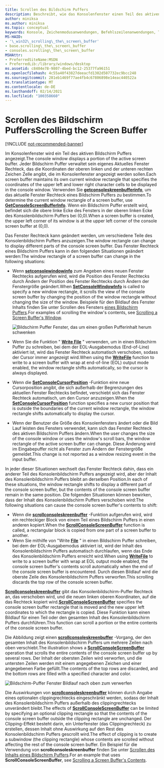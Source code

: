 ```yaml
---
title: Scrollen des Bildschirm Puffers
description: Beschreibt, wie das Konsolenfenster einen Teil des aktiven Bildschirm Puffers anzeigt.
author: miniksa
ms.author: miniksa
ms.topic: conceptual
keywords: Konsole, Zeichenmodusanwendungen, Befehlszeilenanwendungen, Terminalanwendungen, Konsolen-API
MS-HAID:
- '\_win32\_scrolling\_the\_screen\_buffer'
- base.scrolling\_the\_screen\_buffer
- consoles.scrolling\_the\_screen\_buffer
MSHAttr:
- PreferredSiteName:MSDN
- PreferredLib:/library/windows/desktop
ms.assetid: c8404e78-9807-4bed-bc12-25377fa96151
ms.openlocfilehash: 4c55a40f43827deeacfd1302d507732ec9bcc248
ms.sourcegitcommit: 281eb1469f77ae4fb4c67806898e14eac440522a
ms.translationtype: MT
ms.contentlocale: de-DE
ms.lasthandoff: 02/14/2021
ms.locfileid: "100358660"
---
```

# <a name="scrolling-the-screen-buffer"></a><span data-ttu-id="f5e4d-104">Scrollen des Bildschirm Puffers</span><span class="sxs-lookup"><span data-stu-id="f5e4d-104">Scrolling the Screen Buffer</span></span>

[!INCLUDE [not-recommended-banner](./includes/not-recommended-banner.md)]

<span data-ttu-id="f5e4d-105">Im Konsolenfenster wird ein Teil des aktiven Bildschirm Puffers angezeigt.</span><span class="sxs-lookup"><span data-stu-id="f5e4d-105">The console window displays a portion of the active screen buffer.</span></span> <span data-ttu-id="f5e4d-106">Jeder Bildschirm Puffer verwaltet sein eigenes Aktuelles Fenster Rechteck, das die Koordinaten der oberen linken und der unteren rechten Zeichen Zelle angibt, die im Konsolenfenster angezeigt werden sollen.</span><span class="sxs-lookup"><span data-stu-id="f5e4d-106">Each screen buffer maintains its own current window rectangle that specifies the coordinates of the upper left and lower right character cells to be displayed in the console window.</span></span> <span data-ttu-id="f5e4d-107">Verwenden Sie [**getconsoleskreenbufferinfo**](getconsolescreenbufferinfo.md), um das aktuelle Fenster Rechteck eines Bildschirm Puffers zu bestimmen.</span><span class="sxs-lookup"><span data-stu-id="f5e4d-107">To determine the current window rectangle of a screen buffer, use [**GetConsoleScreenBufferInfo**](getconsolescreenbufferinfo.md).</span></span> <span data-ttu-id="f5e4d-108">Wenn ein Bildschirm Puffer erstellt wird, befindet sich die obere linke Ecke des Fensters in der oberen linken Ecke des Konsolenbildschirm Puffers bei (0,0).</span><span class="sxs-lookup"><span data-stu-id="f5e4d-108">When a screen buffer is created, the upper left corner of its window is at the upper left corner of the console screen buffer at (0,0).</span></span>

<span data-ttu-id="f5e4d-109">Das Fenster Rechteck kann geändert werden, um verschiedene Teile des Konsolenbildschirm Puffers anzuzeigen.</span><span class="sxs-lookup"><span data-stu-id="f5e4d-109">The window rectangle can change to display different parts of the console screen buffer.</span></span> <span data-ttu-id="f5e4d-110">Das Fenster Rechteck eines Bildschirm Puffers kann in den folgenden Situationen geändert werden:</span><span class="sxs-lookup"><span data-stu-id="f5e4d-110">The window rectangle of a screen buffer can change in the following situations:</span></span>

- <span data-ttu-id="f5e4d-111">Wenn [**setconsolewindowinfo**](setconsolewindowinfo.md) zum Angeben eines neuen Fenster Rechtecks aufgerufen wird, wird die Position des Fenster Rechtecks durch Ändern der Position des Fenster Rechtecks durch Ändern der Fenstergröße geändert.</span><span class="sxs-lookup"><span data-stu-id="f5e4d-111">When [**SetConsoleWindowInfo**](setconsolewindowinfo.md) is called to specify a new window rectangle, it scrolls the view of the console screen buffer by changing the position of the window rectangle without changing the size of the window.</span></span> <span data-ttu-id="f5e4d-112">Beispiele für den Bildlauf des Fenster Inhalts finden Sie unter Scrollen des Fensters [eines Bildschirm Puffers](scrolling-a-screen-buffer-s-window.md).</span><span class="sxs-lookup"><span data-stu-id="f5e4d-112">For examples of scrolling the window's contents, see [Scrolling a Screen Buffer's Window](scrolling-a-screen-buffer-s-window.md).</span></span>

  ![Bildschirm Puffer Fenster, das um einen großen Pufferinhalt herum schwenken](images/cscon-01.png)

- <span data-ttu-id="f5e4d-114">Wenn Sie die Funktion " [**Write File**](/windows/win32/api/fileapi/nf-fileapi-writefile) " verwenden, um in einen Bildschirm Puffer zu schreiben, bei dem der EOL-Ausgabemodus (End-of-Line) aktiviert ist, wird das Fenster Rechteck automatisch verschoben, sodass der Cursor immer angezeigt wird.</span><span class="sxs-lookup"><span data-stu-id="f5e4d-114">When using the [**WriteFile**](/windows/win32/api/fileapi/nf-fileapi-writefile) function to write to a screen buffer with wrap at end-of-line (EOL) output mode enabled, the window rectangle shifts automatically, so the cursor is always displayed.</span></span>
- <span data-ttu-id="f5e4d-115">Wenn die [**SetConsoleCursorPosition**](setconsolecursorposition.md) -Funktion eine neue Cursorposition angibt, die sich außerhalb der Begrenzungen des aktuellen Fenster Rechtecks befindet, verschiebt sich das Fenster Rechteck automatisch, um den Cursor anzuzeigen.</span><span class="sxs-lookup"><span data-stu-id="f5e4d-115">When the [**SetConsoleCursorPosition**](setconsolecursorposition.md) function specifies a new cursor position that is outside the boundaries of the current window rectangle, the window rectangle shifts automatically to display the cursor.</span></span>
- <span data-ttu-id="f5e4d-116">Wenn der Benutzer die Größe des Konsolenfensters ändert oder die Bild Lauf leisten des Fensters verwendet, kann sich das Fenster Rechteck des aktiven Bildschirm Puffers ändern.</span><span class="sxs-lookup"><span data-stu-id="f5e4d-116">When the user changes the size of the console window or uses the window's scroll bars, the window rectangle of the active screen buffer can change.</span></span> <span data-ttu-id="f5e4d-117">Diese Änderung wird im Eingabepuffer nicht als Fenster zum Ändern der Fenstergröße gemeldet.</span><span class="sxs-lookup"><span data-stu-id="f5e4d-117">This change is not reported as a window resizing event in the input buffer.</span></span>

<span data-ttu-id="f5e4d-118">In jeder dieser Situationen wechselt das Fenster Rechteck dahin, dass ein anderer Teil des Konsolenbildschirm Puffers angezeigt wird, aber der Inhalt des Konsolenbildschirm Puffers bleibt an derselben Position.</span><span class="sxs-lookup"><span data-stu-id="f5e4d-118">In each of these situations, the window rectangle shifts to display a different part of the console screen buffer, but the contents of the console screen buffer remain in the same position.</span></span> <span data-ttu-id="f5e4d-119">Die folgenden Situationen können bewirken, dass der Inhalt des Konsolenbildschirm Puffers verschoben wird:</span><span class="sxs-lookup"><span data-stu-id="f5e4d-119">The following situations can cause the console screen buffer's contents to shift:</span></span>

- <span data-ttu-id="f5e4d-120">Wenn die [**scrollconsoleskreenbuffer**](scrollconsolescreenbuffer.md) -Funktion aufgerufen wird, wird ein rechteckiger Block von einem Teil eines Bildschirm Puffers in einen anderen kopiert.</span><span class="sxs-lookup"><span data-stu-id="f5e4d-120">When the [**ScrollConsoleScreenBuffer**](scrollconsolescreenbuffer.md) function is called, a rectangular block is copied from one part of a screen buffer to another.</span></span>
- <span data-ttu-id="f5e4d-121">Wenn Sie mithilfe von "Write [**File**](/windows/win32/api/fileapi/nf-fileapi-writefile) " in einen Bildschirm Puffer schreiben, bei dem der EOL-Ausgabemodus aktiviert ist, wird der Inhalt des Konsolenbildschirm Puffers automatisch durchlaufen, wenn das Ende des Konsolenbildschirm Puffers erreicht wird.</span><span class="sxs-lookup"><span data-stu-id="f5e4d-121">When using [**WriteFile**](/windows/win32/api/fileapi/nf-fileapi-writefile) to write to a screen buffer with wrap at EOL output mode enabled, the console screen buffer's contents scroll automatically when the end of the console screen buffer is encountered.</span></span> <span data-ttu-id="f5e4d-122">Durch diesen Bildlauf wird die oberste Zeile des Konsolenbildschirm Puffers verworfen.</span><span class="sxs-lookup"><span data-stu-id="f5e4d-122">This scrolling discards the top row of the console screen buffer.</span></span>

<span data-ttu-id="f5e4d-123">[**Scrollconsoleskreenbuffer**](scrollconsolescreenbuffer.md) gibt das Konsolenbildschirm-Puffer Rechteck an, das verschoben wird, und die neuen linken oberen Koordinaten, auf die das Rechteck kopiert wird.</span><span class="sxs-lookup"><span data-stu-id="f5e4d-123">[**ScrollConsoleScreenBuffer**](scrollconsolescreenbuffer.md) specifies the console screen buffer rectangle that is moved and the new upper left coordinates to which the rectangle is copied.</span></span> <span data-ttu-id="f5e4d-124">Diese Funktion kann einen Bildlauf für einen Teil oder den gesamten Inhalt des Konsolenbildschirm Puffers durchführen.</span><span class="sxs-lookup"><span data-stu-id="f5e4d-124">This function can scroll a portion or the entire contents of the console screen buffer.</span></span>

<span data-ttu-id="f5e4d-125">Die Abbildung zeigt einen [**scrollconsoleskreenbuffer**](scrollconsolescreenbuffer.md) -Vorgang, der den gesamten Inhalt des Konsolenbildschirm Puffers um mehrere Zeilen nach oben verschiebt.</span><span class="sxs-lookup"><span data-stu-id="f5e4d-125">The illustration shows a [**ScrollConsoleScreenBuffer**](scrollconsolescreenbuffer.md) operation that scrolls the entire contents of the console screen buffer up by several rows.</span></span> <span data-ttu-id="f5e4d-126">Der Inhalt der obersten Zeilen wird verworfen, und die untersten Zeilen werden mit einem angegebenen Zeichen und einer angegebenen Farbe gefüllt.</span><span class="sxs-lookup"><span data-stu-id="f5e4d-126">The contents of the top rows are discarded, and the bottom rows are filled with a specified character and color.</span></span>

![Bildschirm-Puffer Fenster Bildlauf nach oben zum verwerfen](images/cscon-02.png)

<span data-ttu-id="f5e4d-128">Die Auswirkungen von [**scrollconsoleskreenbuffer**](scrollconsolescreenbuffer.md) können durch Angabe eines optionalen clippingrechtecks eingeschränkt werden, sodass der Inhalt des Konsolenbildschirm Puffers außerhalb des clippingrechtecks unverändert bleibt.</span><span class="sxs-lookup"><span data-stu-id="f5e4d-128">The effects of [**ScrollConsoleScreenBuffer**](scrollconsolescreenbuffer.md) can be limited by specifying an optional clipping rectangle so that the contents of the console screen buffer outside the clipping rectangle are unchanged.</span></span> <span data-ttu-id="f5e4d-129">Der Clipping-Effekt besteht darin, ein Unterfenster (das Clippingrechteck) zu erstellen, dessen Inhalt ohne Auswirkung auf den Rest des Konsolenbildschirm Puffers gescrollt wird.</span><span class="sxs-lookup"><span data-stu-id="f5e4d-129">The effect of clipping is to create a subwindow (the clipping rectangle) whose contents are scrolled without affecting the rest of the console screen buffer.</span></span> <span data-ttu-id="f5e4d-130">Ein Beispiel für die Verwendung von **scrollconsoleskreenbuffer** finden Sie unter [Scrollen des Inhalts eines Bildschirm Puffers](scrolling-a-screen-buffer-s-contents.md).</span><span class="sxs-lookup"><span data-stu-id="f5e4d-130">For an example that uses **ScrollConsoleScreenBuffer**, see [Scrolling a Screen Buffer's Contents](scrolling-a-screen-buffer-s-contents.md).</span></span>